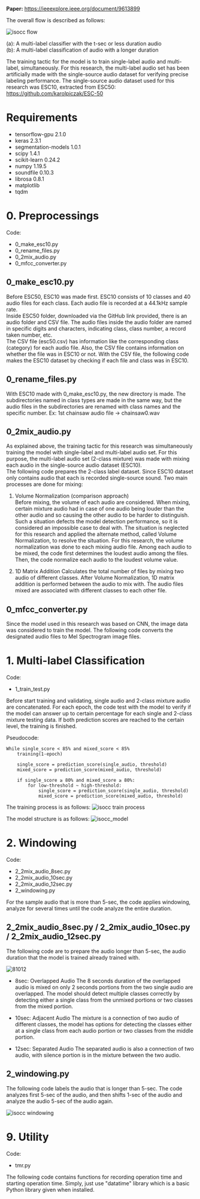 **Paper:**
https://ieeexplore.ieee.org/document/9613899

The overall flow is described as follows:

![isocc flow](https://user-images.githubusercontent.com/67090206/176493496-96642b57-e0f9-4b5e-a282-347169352aee.png)

(a): A multi-label classifier with the t-sec or less duration audio <br/>
(b): A multi-label classification of audio with a longer duration

The training tactic for the model is to train single-label audio and multi-label, simultaneously. For this research, the multi-label audio set has been artificially made with the single-source audio dataset for verifying precise labeling performance. The single-source audio dataset used for this research was ESC10, extracted from ESC50: <br/>
https://github.com/karolpiczak/ESC-50

# Requirements
- tensorflow-gpu 2.1.0
- keras 2.3.1
- segmentation-models 1.0.1
- scipy 1.4.1
- scikit-learn 0.24.2
- numpy 1.19.5
- soundfile 0.10.3
- librosa 0.8.1
- matplotlib
- tqdm

# 0. Preprocessings
Code:
- 0_make_esc10.py
- 0_rename_files.py
- 0_2mix_audio.py
- 0_mfcc_converter.py

## 0_make_esc10.py
Before ESC50, ESC10 was made first. ESC10 consists of 10 classes and 40 audio files for each class. Each audio file is recorded at a 44.1kHz sample rate. <br/>
Inside ESC50 folder, downloaded via the GitHub link provided, there is an audio folder and CSV file. The audio files inside the audio folder are named in specific digits and characters, indicating class, class number, a record taken number, etc. <br/>
The CSV file (esc50.csv) has information like the corresponding class (category) for each audio file. Also, the CSV file contains information on whether the file was in ESC10 or not. With the CSV file, the following code makes the ESC10 dataset by checking if each file and class was in ESC10.

## 0_rename_files.py
With ESC10 made with 0_make_esc10.py, the new directory is made. The subdirectories named in class types are made in the same way, but the audio files in the subdirectories are renamed with class names and the specific number.
Ex: 1st chainsaw audio file -> chainsaw0.wav

## 0_2mix_audio.py
As explained above, the training tactic for this research was simultaneously training the model with single-label and multi-label audio set. For this purpose, the multi-label audio set (2-class mixture) was made with mixing each audio in the single-source audio dataset (ESC10).<br/>
The following code prepares the 2-class label dataset. Since ESC10 dataset only contains audio that each is recorded single-source sound. Two main processes are done for mixing:
1. Volume Normalization (comparison approach) <br/>
Before mixing, the volume of each audio are considered. When mixing, certain mixture audio had in case of one audio being louder than the other audio and so causing the other audio to be harder to distinguish. Such a situation defects the model detection performance, so it is considered an impossible case to deal with. The situation is neglected for this research and applied the alternate method, called Volume Normalization, to resolve the situation.
For this research, the volume normalization was done to each mixing audio file. Among each audio to be mixed, the code first determines the loudest audio among the files. Then, the code normalize each audio to the loudest volume value.

2. 1D Matrix Addition
Calculates the total number of files by mixing two audio of different classes. After Volume Normalization, 1D matrix addition is performed between the audio to mix with. The audio files mixed are associated with different classes to each other file.

## 0_mfcc_converter.py
Since the model used in this research was based on CNN, the image data was considered to train the model. The following code converts the designated audio files to Mel Spectrogram image files.

# 1. Multi-label Classification
Code:
- 1_train_test.py

Before start training and validating, single audio and 2-class mixture audio are concatenated. For each epoch, the code test with the model to verify if the model can answer up to certain percentage for each single and 2-class mixture testing data. If both prediction scores are reached to the certain level, the training is finished. <br/>

Pseudocode: <br/>
```
While single_score < 85% and mixed_score < 85%
	training(1-epoch)
	
	single_score = prediction_score(single_audio, threshold)
	mixed_score = prediction_score(mixed_audio, threshold)

	if single_score ≥ 80% and mixed_score ≥ 80%:
		for low-threshold ~ high-threshold:
			single_score = prediction_score(single_audio, threshold)
			mixed_score = prediction_score(mixed_audio, threshold)
```

The training process is as follows:
![isocc train process](https://user-images.githubusercontent.com/67090206/176684107-2a46c80b-a654-4926-8f94-dd3afc4f609a.png)


The model structure is as follows:
![isocc_model](https://user-images.githubusercontent.com/67090206/176517258-99895ebb-685e-44a4-ba64-8bc73bc5b140.png)

# 2. Windowing
Code:
- 2_2mix_audio_8sec.py
- 2_2mix_audio_10sec.py
- 2_2mix_audio_12sec.py
- 2_windowing.py

For the sample audio that is more than 5-sec, the code applies windowing, analyze for several times until the code analyze the entire duration.

## 2_2mix_audio_8sec.py / 2_2mix_audio_10sec.py / 2_2mix_audio_12sec.py
The following code are to prepare the audio longer than 5-sec, the audio duration that the model is trained already trained with.

![81012](https://user-images.githubusercontent.com/67090206/176685679-ea84505e-7c3b-484e-92e2-43cbcba3ede2.png)

- 8sec: Overlapped Audio
The 8 seconds duration of the overlapped audio is mixed on only 2 seconds portions from the two single audio are overlapped. The model should detect multiple classes correctly by detecting either a single class from the unmixed portions or two classes from the mixed portion.

- 10sec: Adjacent Audio
The mixture is a connection of two audio of different classes, the model has options for detecting the classes either at a single class from each audio portion or two classes from the middle portion.

- 12sec: Separated Audio
The separated audio is also a connection of two audio, with silence portion is in the mixture between the two audio.

## 2_windowing.py
The following code labels the audio that is longer than 5-sec. The code analyzes first 5-sec of the audio, and then shifts 1-sec of the audio and analyze the audio 5-sec of the audio again.

![isocc windowing](https://user-images.githubusercontent.com/67090206/176685357-307f0f6e-3f02-40fc-993d-e65cdee33dc0.png)


# 9. Utility
Code:
- tmr.py

The following code contains functions for recording operation time and starting operation time. Simply, just use "datatime" library which is a basic Python library given when installed.
